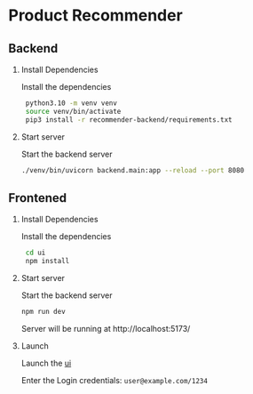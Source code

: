 # Product Recommender

## Backend

1. Install Dependencies

   Install the dependencies

   ```bash
    python3.10 -m venv venv
    source venv/bin/activate
    pip3 install -r recommender-backend/requirements.txt
   ```

2. Start server

   Start the backend server

   ```bash
   ./venv/bin/uvicorn backend.main:app --reload --port 8080
   ```

## Frontened

1. Install Dependencies

   Install the dependencies

   ```bash
    cd ui
    npm install
   ```

2. Start server

   Start the backend server

   ```bash
   npm run dev  
   ```

    Server will be running at http://localhost:5173/

3. Launch

    Launch the [ui](http://localhost:5173/)

    Enter the Login credentials: `user@example.com/1234`